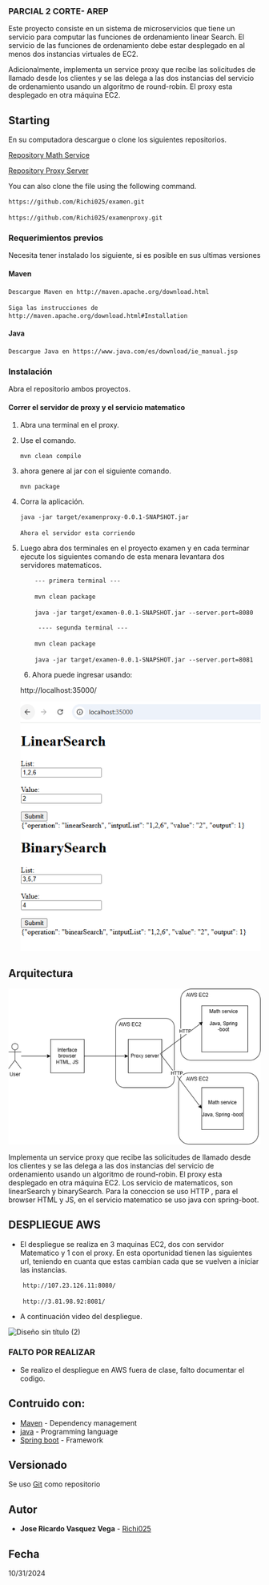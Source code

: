 ### PARCIAL 2 CORTE- AREP

Este proyecto consiste en un sistema de microservicios que tiene un servicio para computar las funciones de ordenamiento linear Search.  El servicio de las funciones de ordenamiento debe estar desplegado en al menos dos instancias virtuales de EC2. 

Adicionalmente, implementa un service proxy que recibe las solicitudes de llamado desde los clientes  y se las delega a las dos instancias del servicio de ordenamiento usando un algoritmo de round-robin. El proxy  esta desplegado en otra máquina EC2. 

## Starting

En su computadora descargue o clone los siguientes repositorios.

[Repository Math Service](https://github.com/Richi025/examen.git) 

[Repository Proxy Server](https://github.com/Richi025/examenproxy.git) 

You can also clone the file using the following command.

```
https://github.com/Richi025/examen.git 

https://github.com/Richi025/examenproxy.git 
```

### Requerimientos previos

Necesita tener instalado los siguiente, si es posible en sus ultimas versiones

#### Maven
```
Descargue Maven en http://maven.apache.org/download.html 

Siga las instrucciones de http://maven.apache.org/download.html#Installation
```
#### Java

```
Descargue Java en https://www.java.com/es/download/ie_manual.jsp
```

### Instalación

Abra el repositorio ambos proyectos. 


#### Correr el servidor de proxy y el servicio matematico

1. Abra una terminal en el  proxy.

2. Use el comando.
    ```
    mvn clean compile
    ```
3. ahora genere al jar con el siguiente comando.

    ```
    mvn package
    ```

4. Corra la aplicación.

    ```
    java -jar target/examenproxy-0.0.1-SNAPSHOT.jar

    Ahora el servidor esta corriendo
    ```


5. Luego  abra dos terminales en el proyecto examen y en cada terminar ejecute los siguientes comando de esta menara levantara dos servidores matematicos.

    ```
        --- primera terminal ---

        mvn clean package

        java -jar target/examen-0.0.1-SNAPSHOT.jar --server.port=8080
    ```

    ```
         ---- segunda terminal ---

        mvn clean package

        java -jar target/examen-0.0.1-SNAPSHOT.jar --server.port=8081
    ```

    6. Ahora puede ingresar usando:

    http://localhost:35000/ 

    ![alt text](images/image.png)

## Arquitectura


![alt text](<images/Untitled Diagram.drawio.png>)

Implementa un service proxy que recibe las solicitudes de llamado desde los clientes  y se las delega a las dos instancias del servicio de ordenamiento usando un algoritmo de round-robin. El proxy  esta desplegado en otra máquina EC2. 
Los servicio de matematicos, son linearSearch y binarySearch. Para la coneccion se uso HTTP , para el browser HTML y JS, en el servicio matematico se uso java con spring-boot.

## DESPLIEGUE AWS

+ El despliegue se realiza en 3 maquinas EC2, dos con servidor Matematico y 1 con el proxy. En esta oportunidad tienen las siguientes url, teniendo en cuanta que estas cambian cada que se vuelven a iniciar las instancias.

```
    http://107.23.126.11:8080/

    http://3.81.98.92:8081/ 

```
    
+ A continuación video del despliegue.

![Diseño sin título (2)](https://github.com/user-attachments/assets/2f836c53-a960-4145-8627-b6a93470e8ec)


### FALTO POR REALIZAR

 + Se realizo el despliegue en AWS fuera de clase, falto documentar el codigo.

## Contruido con:

* [Maven](https://maven.apache.org/) - Dependency management
* [java](https://www.java.com/es/) - Programming language
* [Spring boot](https://start.spring.io/) - Framework

## Versionado

Se uso [Git](https://github.com/) como repositorio

## Autor

* **Jose Ricardo Vasquez Vega** - [Richi025](https://github.com/Richi025)

## Fecha

10/31/2024
